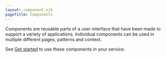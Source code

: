 ```yaml
---
layout: component.njk
pageTitle: Components
---
```


Components are reusable parts of a user interface that have been made to support a variety of applications. Individual components can be used in multiple different pages, patterns and context.

See [Get started](/get-started) to use these components in your service.